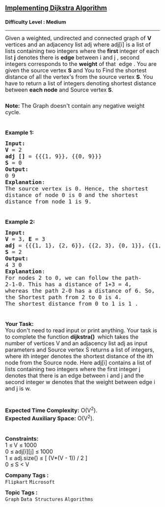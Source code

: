 <h2><a href="https://www.geeksforgeeks.org/problems/implementing-dijkstra-set-1-adjacency-matrix/0">Implementing Dijkstra Algorithm</a></h2><h3>Difficulty Level : Medium</h3><hr><div class="problems_problem_content__Xm_eO"><p><span style="font-size: 18px;">Given a weighted, undirected and connected graph of <strong>V</strong> vertices and an adjacency list adj where adj[i] is a list of lists containing two integers where the<strong> first </strong>integer of each list <strong>j</strong>&nbsp;denotes there is <strong>edge</strong> between i and j&nbsp;,&nbsp;second integers corresponds to the <strong>weight</strong> of that&nbsp;&nbsp;edge .&nbsp;You are given the source vertex <strong>S</strong> and You to&nbsp;Find the shortest distance of all the vertex's from the source vertex <strong>S</strong>.&nbsp;You have to return a list of integers denoting shortest distance between <strong>each node</strong> and Source vertex<strong> S</strong>.</span><br>&nbsp;</p>
<p><span style="font-size: 18px;"><strong>Note: </strong>The Graph doesn't contain any negative weight cycle.</span></p>
<p>&nbsp;</p>
<p><span style="font-size: 18px;"><strong>Example 1:</strong></span></p>
<pre><span style="font-size: 18px;"><strong>Input:</strong></span>
<span style="font-size: 18px;"><strong>V </strong>= 2
<strong>adj [] </strong>=<strong> </strong>{{{1, 9}}, {{0, 9}}}
<strong>S </strong>= 0</span>
<span style="font-size: 18px;"><strong>Output:</strong>
0 9
<strong>Explanation</strong>:
</span><img src="https://media.geeksforgeeks.org/img-practice/PROD/addEditProblem/700334/Web/Other/6a77963c-f9a6-4cf4-953c-19a2759a52a3_1685086564.png" alt="">
<span style="font-size: 18px;">The source vertex is 0. Hence, the shortest 
distance of node 0 is 0 and the shortest 
distance from node 1 is 9.</span>
</pre>
<p>&nbsp;</p>
<p><span style="font-size: 18px;"><strong>Example 2:</strong></span></p>
<pre><span style="font-size: 18px;"><strong>Input:
V </strong>= 3, <strong>E</strong> = 3
<strong>adj</strong> = {{{1, 1}, {2, 6}}, {{2, 3}, {0, 1}}, {{1, 3}, {0, 6}}}</span>
<span style="font-size: 18px;"><strong>S </strong>= 2</span>
<span style="font-size: 18px;"><strong>Output:</strong>
4 3 0
<strong>Explanation</strong>:
</span><img src="https://media.geeksforgeeks.org/img-practice/PROD/addEditProblem/700334/Web/Other/8c9ee3a2-a7d3-4028-ae22-a22ddb6ab7a3_1685086565.png" alt="">
<span style="font-size: 18px;">For nodes 2 to 0, we can follow the path-
2-1-0. This has a distance of 1+3 = 4,
whereas the path 2-0 has a distance of 6. So,
the Shortest path from 2 to 0 is 4.
The shortest distance from 0 to 1 is 1 .</span>
</pre>
<p>&nbsp;</p>
<p><span style="font-size: 18px;"><strong>Your Task:</strong><br>You don't need to read input or print anything. Your task is to complete the function&nbsp;<strong>dijkstra()</strong>&nbsp;</span> <span style="font-size: 18px;">which takes the number of vertices V<strong> </strong>and<strong>&nbsp;</strong>an adjacency list adj as input parameters&nbsp;and Source vertex S returns a list of integers, where ith integer denotes the shortest distance of the ith node from the Source node. </span> <span style="font-size: 18px;">Here adj[i] contains a list of lists containing two integers where the first integer j denotes that there is an edge between i and j and the second integer w denotes that the weight between edge i and j is w.</span></p>
<p>&nbsp;</p>
<p><span style="font-size: 18px;"><strong>Expected Time Complexity:</strong>&nbsp;O(V<sup>2</sup>).<br><strong>Expected Auxiliary Space:</strong>&nbsp;O(V<sup>2</sup>).</span></p>
<p>&nbsp;</p>
<div><span style="font-size: 18px;"><strong>Constraints:</strong><br>1 </span> <span style="font-size: 18px;">≤</span> <span style="font-size: 18px;"> V </span> <span style="font-size: 18px;">≤</span> <span style="font-size: 18px;"> 1000<br>0 </span> <span style="font-size: 18px;">≤</span> <span style="font-size: 18px;"> adj[i][j] </span> <span style="font-size: 18px;">≤</span> <span style="font-size: 18px;"> 1000</span></div>
<div><span style="font-size: 18px;">1 ≤&nbsp;adj.size()&nbsp;≤ [ (V*(V - 1)) / 2 ]<br>0 </span> <span style="font-size: 18px;">≤</span> <span style="font-size: 18px;"> S &lt; V</span></div></div><p><span style=font-size:18px><strong>Company Tags : </strong><br><code>Flipkart</code>&nbsp;<code>Microsoft</code>&nbsp;<br><p><span style=font-size:18px><strong>Topic Tags : </strong><br><code>Graph</code>&nbsp;<code>Data Structures</code>&nbsp;<code>Algorithms</code>&nbsp;